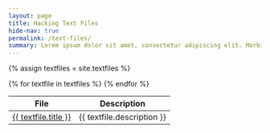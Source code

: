 ```yaml
---
layout: page
title: Hacking Text Files
hide-nav: true
permalink: /text-files/
summary: Lorem ipsum dolor sit amet, consectetur adipiscing elit. Morbi et mauris auctor, tincidunt orci lacinia, eleifend massa. Sed tristique ultricies eros id vulputate. Donec ultricies ac purus quis porta. Nam ante augue, efficitur et nibh quis, venenatis porttitor nulla. Cum sociis natoque penatibus et magnis dis parturient montes, nascetur ridiculus.
---
```

{% assign textfiles = site.textfiles %}
<div class="textfiles">
  <table class="pure-table">
    <thead>
      <tr>
        <th>File</th>
        <th>Description</th>
      </tr>
    </thead>
    <tbody>
    {% for textfile in textfiles %}
      <tr>
        <td><a href="/assets/textfiles/{{ textfile.title }}">{{ textfile.title }}</a></td>
        <td>{{ textfile.description }}</td>
      </tr>
    {% endfor %}
    </tbody>
  </table>
</div>
